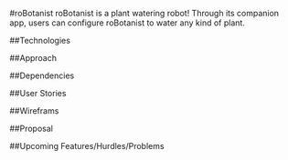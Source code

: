 #roBotanist
roBotanist is a plant watering robot!  Through its companion app, users can configure roBotanist to water any kind of plant.

##Technologies


##Approach

##Dependencies

##User Stories

##Wireframs

##Proposal

##Upcoming Features/Hurdles/Problems
